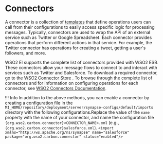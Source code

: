 # Connectors

A connector is a collection of
[templates](https://docs.wso2.com/display/EI650/Working+with+Templates)
that define operations users can call from their configurations to
easily access specific logic for processing messages. Typically,
connectors are used to wrap the API of an external service such as
Twitter or Google Spreadsheet. Each connector provides operations that
perform different actions in that service. For example, the Twitter
connector has operations for creating a tweet, getting a user's
followers, and more.

WSO2 EI supports the complete list of connectors provided with WSO2 ESB.
These connectors allow your message flows to connect to and interact
with services such as Twitter and Salesforce. To download a required
connector, go to the [WSO2 Connector
Store](https://store.wso2.com/store) . To browse through the complete
list of connectors and for information on configuring operations for
each connector, see [WSO2 Connectors
Documentation](https://docs.wso2.com/display/ESBCONNECTORS/WSO2+ESB+Connectors+Documentation).

!!! Info
	In addition to the above methods, you can enable a connector by creating a configuration file in the `MI_HOME/repository/deployment/server/synapse-configs/default/imports` directory with the following configurations.Replace the value of the `name` property with the name of your connector, and name the configuration file `{org.wso2.carbon.connector}<CONNECTOR_NAME>.xml` (e.g., `{org.wso2.carbon.connector}salesforce.xml`).
	```
    <import xmlns="http://ws.apache.org/ns/synapse"
            name="salesforce"
            package="org.wso2.carbon.connector"
            status="enabled"/>
	```